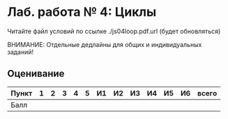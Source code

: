 
# Лаб. работа № 4: Циклы 

Читайте файл условий по ссылке ./js04loop.pdf.url (будет обновляться)

ВНИМАНИЕ: Отдельные дедлайны для общих и индивидуальных заданий! 

## Оценивание
|Пункт | 1 | 2 | 3 | 4 | 5 | И1| И2| И3| И4| И5| И6| **всего** |
|------|---|---|---|---|---|---|---|---|---|---|---|-----------|
|Балл  |   |   |   |   |   |   |   |   |   |   |   |           |
